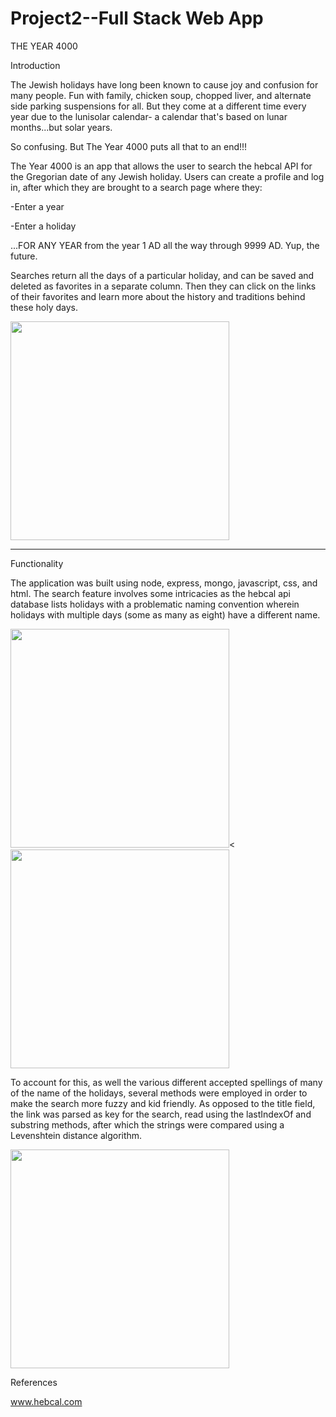 # Project2--Full Stack Web App
THE YEAR 4000

Introduction

The Jewish holidays have long been known to cause joy and confusion for many people. Fun with family, chicken soup, chopped liver, and alternate side parking suspensions for all. But they come at a different time every year due to the lunisolar calendar- a calendar that's based on lunar months...but solar years.

So confusing. But The Year 4000 puts all that to an end!!!

The Year 4000 is an app that allows the user to search the hebcal API for the Gregorian date of any Jewish holiday.  Users can create a profile and log in, after which they are brought to a search page where they:

-Enter a year

-Enter a holiday

...FOR ANY YEAR from the year 1 AD all the way through 9999 AD. Yup, the future.

Searches return all the days of a particular holiday, and can be saved and deleted as favorites in a separate column. Then they can click on the links of their favorites and learn more about the history and traditions behind these holy days.

<img src="/public/images/PJ2Wirefrm" width="350"/>

------

Functionality

The application was built using node, express, mongo, javascript, css, and html.
The search feature involves some intricacies as the hebcal api database lists holidays with a problematic naming convention wherein holidays with multiple days (some as many as eight) have a different name.  

<img src="/public/images/hebcal1" width="350"/><
<img src="/public/images/hebcal2" width="350"/>

To account for this, as well the various different accepted spellings of many of the name of the holidays, several methods were employed in order to make the search more fuzzy and kid friendly.
As opposed to the title field, the link was parsed as key for the search, read using the lastIndexOf and substring methods, after which the strings were compared using a Levenshtein distance algorithm.

<img src="/public/images/levenshtein" width="350"/>


References

www.hebcal.com
